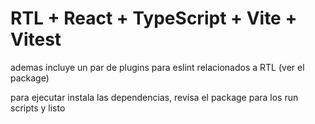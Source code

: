 # RTL + React + TypeScript + Vite + Vitest

ademas incluye un par de plugins para eslint relacionados a RTL (ver el package)

para ejecutar instala las dependencias, revisa el package para los run scripts y listo
